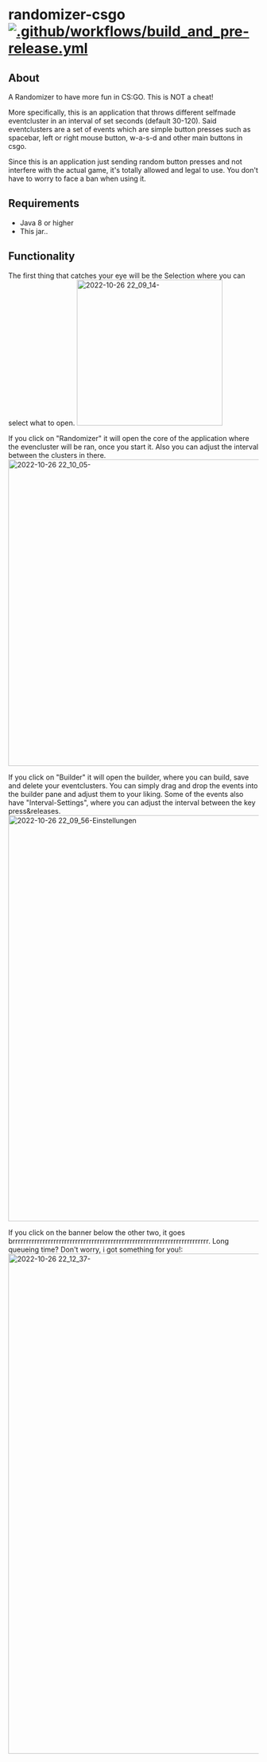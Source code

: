 # randomizer-csgo [![.github/workflows/build_and_pre-release.yml](https://github.com/Luziferium/randomizer-csgo/actions/workflows/build_and_pre-release.yml/badge.svg?branch=stage)](https://github.com/Luziferium/randomizer-csgo/actions/workflows/build_and_pre-release.yml)

## About
A Randomizer to have more fun in CS:GO. This is NOT a cheat!

More specifically, this is an application that throws different selfmade eventcluster in an interval of set seconds (default 30-120).
Said eventclusters are a set of events which are simple button presses such as spacebar, left or right mouse button, w-a-s-d and other main buttons in csgo.

Since this is an application just sending random button presses and not interfere with the actual game, it's totally allowed and legal to use. You don't have to worry to face a ban when using it.

## Requirements

- Java 8 or higher
- This jar..

## Functionality
The first thing that catches your eye will be the Selection where you can select what to open.
<img width="293" alt="2022-10-26 22_09_14-" src="https://user-images.githubusercontent.com/50031457/198127557-e21879cb-5ccd-4ee1-9fd8-0361d8464136.png">

If you click on "Randomizer" it will open the core of the application where the evencluster will be ran, once you start it. Also you can adjust the interval between the clusters in there.
<img width="616" alt="2022-10-26 22_10_05-" src="https://user-images.githubusercontent.com/50031457/198127843-6f9fe945-7916-4e37-8ed4-3eeda9634bbd.png">

If you click on "Builder" it will open the builder, where you can build, save and delete your eventclusters. You can simply drag and drop the events into the builder pane and adjust them to your liking. Some of the events also have "Interval-Settings", where you can adjust the interval between the key press&releases.
<img width="816" alt="2022-10-26 22_09_56-Einstellungen" src="https://user-images.githubusercontent.com/50031457/198128096-ad0a621c-a2d0-41c6-939c-6bde5fc1baf7.png">

If you click on the banner below the other two, it goes brrrrrrrrrrrrrrrrrrrrrrrrrrrrrrrrrrrrrrrrrrrrrrrrrrrrrrrrrrrrrrrrrrrrrrrr. Long queueing time? Don't worry, i got something for you!:
<img width="1005" alt="2022-10-26 22_12_37-" src="https://user-images.githubusercontent.com/50031457/198128171-c8b1d9ab-b3d4-4e07-aa4d-666eb31768eb.png">
